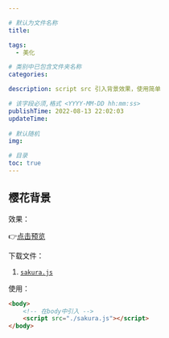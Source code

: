 ```yaml
---

# 默认为文件名称
title: 

tags:
  - 美化

# 类别中已包含文件夹名称
categories:

description: script src 引入背景效果，使用简单

# 该字段必须,格式 <YYYY-MM-DD hh:mm:ss>
publishTime: 2022-08-13 22:02:03
updateTime:
 
# 默认随机
img: 

# 目录
toc: true
---
```


## 樱花背景

效果：

👉[点击预览](/resources/Background_effect/sakura/index.html)

下载文件：

1.  [`sakura.js`](/resources/Background_effect/sakura/sakura.js)

使用：

```html
<body>
    <!-- 在body中引入 -->
    <script src="./sakura.js"></script>
</body>
```

